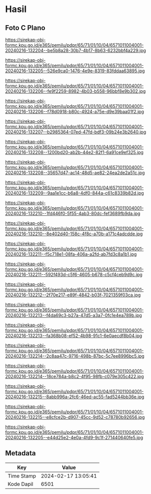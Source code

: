 # Hasil

## Foto C Plano

https://sirekap-obj-formc.kpu.go.id/e365/pemilu/pdpr/65/71/01/10/04/6571011004001-20240216-132204--be5b8a28-30b7-4b17-8b63-6232bbf4a229.jpg

https://sirekap-obj-formc.kpu.go.id/e365/pemilu/pdpr/65/71/01/10/04/6571011004001-20240216-132205--526e9ca0-1476-4e9e-8319-83fddaa63895.jpg

https://sirekap-obj-formc.kpu.go.id/e365/pemilu/pdpr/65/71/01/10/04/6571011004001-20240216-132206--fe9f2259-8982-4b03-b558-96bbf8e9b302.jpg

https://sirekap-obj-formc.kpu.go.id/e365/pemilu/pdpr/65/71/01/10/04/6571011004001-20240216-132206--f78d0918-b80c-4924-a75e-d9e39baa01f2.jpg

https://sirekap-obj-formc.kpu.go.id/e365/pemilu/pdpr/65/71/01/10/04/6571011004001-20240216-132207--b2985364-07ed-47fd-bdf3-09b24e3b2640.jpg

https://sirekap-obj-formc.kpu.go.id/e365/pemilu/pdpr/65/71/01/10/04/6571011004001-20240216-132208--1200bd20-ab2b-44e2-82f1-6a91ce9ef325.jpg

https://sirekap-obj-formc.kpu.go.id/e365/pemilu/pdpr/65/71/01/10/04/6571011004001-20240216-132208--35657d47-ac14-48d5-ae82-24ea2de2a51c.jpg

https://sirekap-obj-formc.kpu.go.id/e365/pemilu/pdpr/65/71/01/10/04/6571011004001-20240216-132209--9aa1e1cc-b6a8-4df0-844a-c61c8339b82d.jpg

https://sirekap-obj-formc.kpu.go.id/e365/pemilu/pdpr/65/71/01/10/04/6571011004001-20240216-132210--1fd446f0-5f55-4ab3-80dc-fef3689fb9da.jpg

https://sirekap-obj-formc.kpu.go.id/e365/pemilu/pdpr/65/71/01/10/04/6571011004001-20240216-132210--8e402d40-158c-4f8c-a70b-a171c4adcdde.jpg

https://sirekap-obj-formc.kpu.go.id/e365/pemilu/pdpr/65/71/01/10/04/6571011004001-20240216-132211--f5c718e1-08fa-406a-a2fd-ab7fd3c8a1b1.jpg

https://sirekap-obj-formc.kpu.go.id/e365/pemilu/pdpr/65/71/01/10/04/6571011004001-20240216-132211--592f493d-c5f6-4605-b678-c5cf4ceb9d9c.jpg

https://sirekap-obj-formc.kpu.go.id/e365/pemilu/pdpr/65/71/01/10/04/6571011004001-20240216-132212--2f70e217-e89f-4842-b03f-7021359f03ca.jpg

https://sirekap-obj-formc.kpu.go.id/e365/pemilu/pdpr/65/71/01/10/04/6571011004001-20240216-132213--f4da69c3-b27a-47d5-a3a7-0fc1e4ea789b.jpg

https://sirekap-obj-formc.kpu.go.id/e365/pemilu/pdpr/65/71/01/10/04/6571011004001-20240216-132213--fa368b08-ef52-4b98-91c1-6e0aecdf8b04.jpg

https://sirekap-obj-formc.kpu.go.id/e365/pemilu/pdpr/65/71/01/10/04/6571011004001-20240216-132214--2c8aa47c-9716-498b-87bc-5c7ee8996bc5.jpg

https://sirekap-obj-formc.kpu.go.id/e365/pemilu/pdpr/65/71/01/10/04/6571011004001-20240216-132214--18ce784a-b8c2-4f95-98fb-c079e305c422.jpg

https://sirekap-obj-formc.kpu.go.id/e365/pemilu/pdpr/65/71/01/10/04/6571011004001-20240216-132215--8abb996a-2fc6-46ed-ac55-fad5244bb36e.jpg

https://sirekap-obj-formc.kpu.go.id/e365/pemilu/pdpr/65/71/01/10/04/6571011004001-20240216-132215--e8cfce2b-d907-45cc-9d52-c78780b92656.jpg

https://sirekap-obj-formc.kpu.go.id/e365/pemilu/pdpr/65/71/01/10/04/6571011004001-20240216-132205--e44d25e2-4e0a-4fd9-9c1f-271440640fe5.jpg


## Metadata

| Key        | Value               |
| ---------- | ------------------- |
| Time Stamp | 2024-02-17 13:05:41 |
| Kode Dapil | 6501                |



